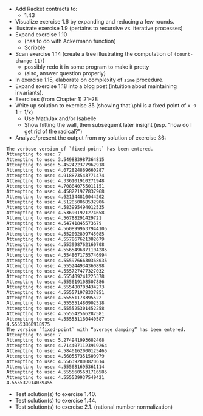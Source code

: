 - Add Racket contracts to:
    - 1.43
- Visualize exercise 1.6 by expanding and reducing a few rounds.
- Illustrate exercise 1.9 (pertains to recursive vs. iterative processes)
- Expand exercise 1.10
    - (has to do with Ackermann function)
    - Scribble
- Scan exercise 1.14 (create a tree illustrating the computation of `(count-change 11)`)
    - possibly redo it in some program to make it pretty
    - (also, answer question properly)
- In exercise 1.15, elaborate on complexity of `sine` procedure.
- Expand exercise 1.18 into a blog post (intuition about maintaining invariants).
- Exercises (from Chapter 1) 21–28
- Write up solution to exercise 35 (showing that \phi is a fixed point of x -> 1 + 1/x)
    - Use MathJax and/or Isabelle
    - Show hitting the wall, then subsequent later insight (esp. "how do I get rid of the radical?")
- Analyze/present the output from my solution of exercise 36:
```
The verbose version of `fixed-point` has been entered.
Attempting to use: 7
Attempting to use: 3.549883987364815
Attempting to use: 5.452422377962918
Attempting to use: 4.072824869660287
Attempting to use: 4.918873543771474
Attempting to use: 4.336101910271948
Attempting to use: 4.708840755011151
Attempting to use: 4.458221977837968
Attempting to use: 4.621344810044202
Attempting to use: 4.512850068532906
Attempting to use: 4.583995494012535
Attempting to use: 4.536901921274658
Attempting to use: 4.56788291429721
Attempting to use: 4.54741845573679
Attempting to use: 4.5608999637944105
Attempting to use: 4.552002899745085
Attempting to use: 4.557867621382679
Attempting to use: 4.553998762160708
Attempting to use: 4.5565496871104285
Attempting to use: 4.5548671755746994
Attempting to use: 4.5559766630368035
Attempting to use: 4.555244934360898
Attempting to use: 4.555727477327032
Attempting to use: 4.555409241225378
Attempting to use: 4.555619108507886
Attempting to use: 4.555480703434273
Attempting to use: 4.555571978337851
Attempting to use: 4.55551178395522
Attempting to use: 4.555551480902518
Attempting to use: 4.555525301452258
Attempting to use: 4.555542566287581
Attempting to use: 4.555531180440587
4.55553868918975
The version `fixed-point` with “average damping” has been entered.
Attempting to use: 7
Attempting to use: 5.274941993682408
Attempting to use: 4.7144071123919264
Attempting to use: 4.5846162000125465
Attempting to use: 4.560557351500979
Attempting to use: 4.556392800820614
Attempting to use: 4.555681695361114
Attempting to use: 4.5555605631716585
Attempting to use: 4.555539937549421
4.555532914039455
```
- Test solution(s) to exercise 1.40.
- Test solution(s) to exercise 1.44.
- Test solution(s) to exercise 2.1. (rational number normalization)
